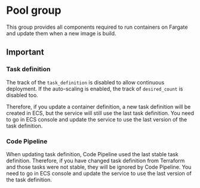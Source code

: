 # Pool group

This group provides all components required to run containers on Fargate and
update them when a new image is build.

## Important

### Task definition

The track of the `task_definition` is disabled to allow
continuous deployment.
If the auto-scaling is enabled, the track of `desired_count` is disabled too.

Therefore, if you update a container definition, a new task definition will be
created in ECS, but the service will still use the last task definition. You
need to go in ECS console and update the service to use the last version of the
task definition.

### Code Pipeline

When updating task definition, Code Pipeline used the last stable task
definition. Therefore, if you have changed task definition from Terraform and
those tasks were not stable, they will be ignored by Code Pipeline. You need to
go in ECS console and update the service to use the last version of the task
definition.
